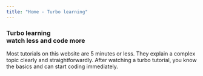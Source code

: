 ```yaml
---
title: "Home - Turbo learning"
---
```

<h3 class="text-3xl font-bold leading-none mb-4 md:text-4xl uppercase">
  <span class="inline-block bg-black p-2">
    <span class="flowing-title inline">Turbo learning</span>
  </span>
  <br />
    <span class="inline-block bg-black p-2">
    <span class="flowing-title inline">watch less and code more</span>
  </span>
</h3>

<section class="max-w-3xl text-xl">
  <p>Most tutorials on this website are 5 minutes or less. They explain a complex topic clearly and straightforwardly. After watching a turbo tutorial, you know the basics and can start coding immediately.</p>
</section>
